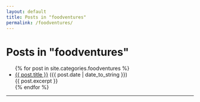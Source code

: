```yaml
---
layout: default
title: Posts in "foodventures"
permalink: /foodventures/
---
```


<h1>Posts in "foodventures"</h1>

<ul>
  {% for post in site.categories.foodventures %}
    <li><a href="{{ post.url }}">{{ post.title }}</a> ({{ post.date | date_to_string }})<br>
      {{ post.excerpt }}
    </li>
  {% endfor %}
</ul>
<hr>
